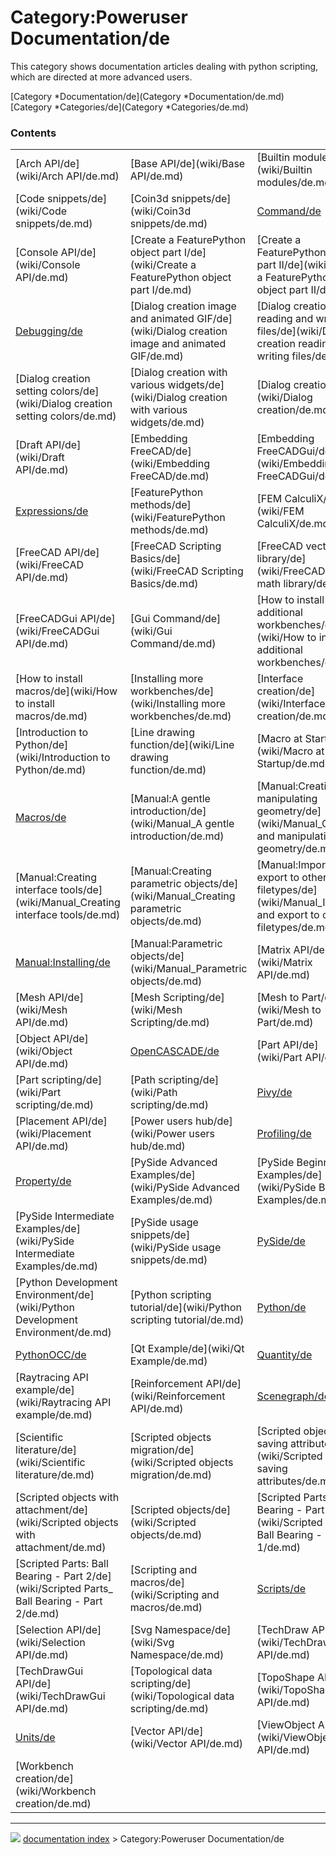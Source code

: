 # Category:Poweruser Documentation/de
This category shows documentation articles dealing with python scripting, which are directed at more advanced users.

[Category   *Documentation/de](Category   *Documentation/de.md) [Category   *Categories/de](Category   *Categories/de.md)

### Contents

|     |     |     |
| --- | --- | --- |
| [Arch API/de](wiki/Arch API/de.md) | [Base API/de](wiki/Base API/de.md) | [Builtin modules/de](wiki/Builtin modules/de.md) |
| [Code snippets/de](wiki/Code snippets/de.md) | [Coin3d snippets/de](wiki/Coin3d snippets/de.md) | [Command/de](wiki/Command/de.md) |
| [Console API/de](wiki/Console API/de.md) | [Create a FeaturePython object part I/de](wiki/Create a FeaturePython object part I/de.md) | [Create a FeaturePython object part II/de](wiki/Create a FeaturePython object part II/de.md) |
| [Debugging/de](wiki/Debugging/de.md) | [Dialog creation image and animated GIF/de](wiki/Dialog creation image and animated GIF/de.md) | [Dialog creation reading and writing files/de](wiki/Dialog creation reading and writing files/de.md) |
| [Dialog creation setting colors/de](wiki/Dialog creation setting colors/de.md) | [Dialog creation with various widgets/de](wiki/Dialog creation with various widgets/de.md) | [Dialog creation/de](wiki/Dialog creation/de.md) |
| [Draft API/de](wiki/Draft API/de.md) | [Embedding FreeCAD/de](wiki/Embedding FreeCAD/de.md) | [Embedding FreeCADGui/de](wiki/Embedding FreeCADGui/de.md) |
| [Expressions/de](wiki/Expressions/de.md) | [FeaturePython methods/de](wiki/FeaturePython methods/de.md) | [FEM CalculiX/de](wiki/FEM CalculiX/de.md) |
| [FreeCAD API/de](wiki/FreeCAD API/de.md) | [FreeCAD Scripting Basics/de](wiki/FreeCAD Scripting Basics/de.md) | [FreeCAD vector math library/de](wiki/FreeCAD vector math library/de.md) |
| [FreeCADGui API/de](wiki/FreeCADGui API/de.md) | [Gui Command/de](wiki/Gui Command/de.md) | [How to install additional workbenches/de](wiki/How to install additional workbenches/de.md) |
| [How to install macros/de](wiki/How to install macros/de.md) | [Installing more workbenches/de](wiki/Installing more workbenches/de.md) | [Interface creation/de](wiki/Interface creation/de.md) |
| [Introduction to Python/de](wiki/Introduction to Python/de.md) | [Line drawing function/de](wiki/Line drawing function/de.md) | [Macro at Startup/de](wiki/Macro at Startup/de.md) |
| [Macros/de](wiki/Macros/de.md) | [Manual:A gentle introduction/de](wiki/Manual_A gentle introduction/de.md) | [Manual:Creating and manipulating geometry/de](wiki/Manual_Creating and manipulating geometry/de.md) |
| [Manual:Creating interface tools/de](wiki/Manual_Creating interface tools/de.md) | [Manual:Creating parametric objects/de](wiki/Manual_Creating parametric objects/de.md) | [Manual:Import and export to other filetypes/de](wiki/Manual_Import and export to other filetypes/de.md) |
| [Manual:Installing/de](wiki/Manual_Installing/de.md) | [Manual:Parametric objects/de](wiki/Manual_Parametric objects/de.md) | [Matrix API/de](wiki/Matrix API/de.md) |
| [Mesh API/de](wiki/Mesh API/de.md) | [Mesh Scripting/de](wiki/Mesh Scripting/de.md) | [Mesh to Part/de](wiki/Mesh to Part/de.md) |
| [Object API/de](wiki/Object API/de.md) | [OpenCASCADE/de](wiki/OpenCASCADE/de.md) | [Part API/de](wiki/Part API/de.md) |
| [Part scripting/de](wiki/Part scripting/de.md) | [Path scripting/de](wiki/Path scripting/de.md) | [Pivy/de](wiki/Pivy/de.md) |
| [Placement API/de](wiki/Placement API/de.md) | [Power users hub/de](wiki/Power users hub/de.md) | [Profiling/de](wiki/Profiling/de.md) |
| [Property/de](wiki/Property/de.md) | [PySide Advanced Examples/de](wiki/PySide Advanced Examples/de.md) | [PySide Beginner Examples/de](wiki/PySide Beginner Examples/de.md) |
| [PySide Intermediate Examples/de](wiki/PySide Intermediate Examples/de.md) | [PySide usage snippets/de](wiki/PySide usage snippets/de.md) | [PySide/de](wiki/PySide/de.md) |
| [Python Development Environment/de](wiki/Python Development Environment/de.md) | [Python scripting tutorial/de](wiki/Python scripting tutorial/de.md) | [Python/de](wiki/Python/de.md) |
| [PythonOCC/de](wiki/PythonOCC/de.md) | [Qt Example/de](wiki/Qt Example/de.md) | [Quantity/de](wiki/Quantity/de.md) |
| [Raytracing API example/de](wiki/Raytracing API example/de.md) | [Reinforcement API/de](wiki/Reinforcement API/de.md) | [Scenegraph/de](wiki/Scenegraph/de.md) |
| [Scientific literature/de](wiki/Scientific literature/de.md) | [Scripted objects migration/de](wiki/Scripted objects migration/de.md) | [Scripted objects saving attributes/de](wiki/Scripted objects saving attributes/de.md) |
| [Scripted objects with attachment/de](wiki/Scripted objects with attachment/de.md) | [Scripted objects/de](wiki/Scripted objects/de.md) | [Scripted Parts: Ball Bearing - Part 1/de](wiki/Scripted Parts_ Ball Bearing - Part 1/de.md) |
| [Scripted Parts: Ball Bearing - Part 2/de](wiki/Scripted Parts_ Ball Bearing - Part 2/de.md) | [Scripting and macros/de](wiki/Scripting and macros/de.md) | [Scripts/de](wiki/Scripts/de.md) |
| [Selection API/de](wiki/Selection API/de.md) | [Svg Namespace/de](wiki/Svg Namespace/de.md) | [TechDraw API/de](wiki/TechDraw API/de.md) |
| [TechDrawGui API/de](wiki/TechDrawGui API/de.md) | [Topological data scripting/de](wiki/Topological data scripting/de.md) | [TopoShape API/de](wiki/TopoShape API/de.md) |
| [Units/de](wiki/Units/de.md) | [Vector API/de](wiki/Vector API/de.md) | [ViewObject API/de](wiki/ViewObject API/de.md) |
| [Workbench creation/de](wiki/Workbench creation/de.md) |



---
![](images/Right_arrow.png) [documentation index](../README.md) > Category:Poweruser Documentation/de
